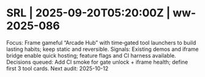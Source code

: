 # SRL | 2025-09-20T05:20:00Z | ww-2025-086

Focus: Frame gameful “Arcade Hub” with time‑gated tool launchers to build lasting habits; keep static and reversible.
Signals: Existing demos and iframe bridge enable quick hosting; feature flags and CI harness available.
Decisions queued: Add CI smoke for gate unlock + iframe health; define first 3 tool cards.
Next audit: 2025-10-12

